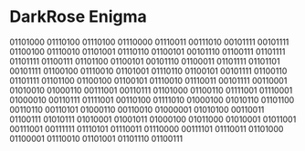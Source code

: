 # DarkRose Enigma

01101000 01110100 01110100 01110000 01110011 00111010 00101111 00101111 01100100 01110010 01101001 01110110 01100101 00101110 01100111 01101111 01101111 01100111 01101100 01100101 00101110 01100011 01101111 01101101 00101111 01100100 01110010 01101001 01110110 01100101 00101111 01100110 01101111 01101100 01100100 01100101 01110010 01110011 00101111 00110001 01010010 01000110 00111001 00110111 01101000 01100110 01111001 01110001 01000010 00110111 01111001 00110100 01111010 01000100 01010110 01101100 00110110 00110101 01000110 00110010 01000001 01010100 00110011 01100111 01010111 01010001 01001011 01000100 01011000 01010001 01011001 00111001 00111111 01110101 01110011 01110000 00111101 01110011 01101000 01100001 01110010 01101001 01101110 01100111 

